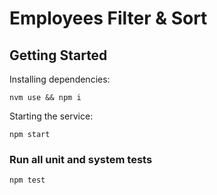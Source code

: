 # Employees Filter & Sort

## Getting Started

Installing dependencies:

```
nvm use && npm i
```

Starting the service:

```
npm start
```

### Run all unit and system tests

```
npm test
```
